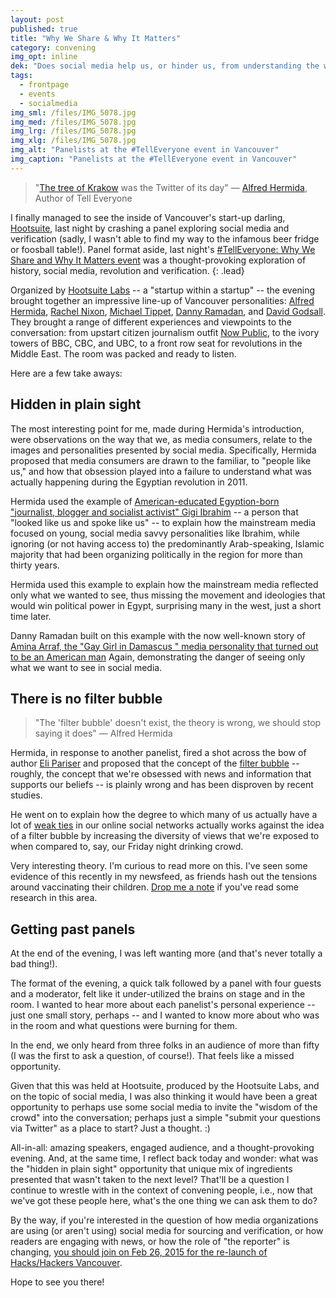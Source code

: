 ```yaml
---
layout: post
published: true
title: "Why We Share & Why It Matters"
category: convening
img_opt: inline
dek: "Does social media help us, or hinder us, from understanding the world?"
tags: 
  - frontpage
  - events
  - socialmedia
img_sml: /files/IMG_5078.jpg
img_med: /files/IMG_5078.jpg
img_lrg: /files/IMG_5078.jpg
img_xlg: /files/IMG_5078.jpg
img_alt: "Panelists at the #TellEveryone event in Vancouver"
img_caption: "Panelists at the #TellEveryone event in Vancouver"
---
```


> "[The tree of Krakow](https://fr.wikipedia.org/wiki/Arbre_de_Cracovie) was the Twitter of its day"
> &mdash; [Alfred Hermida](http://alfredhermida.com/), Author of Tell Everyone

I finally managed to see the inside of Vancouver's start-up darling, [Hootsuite](http://hootsuite.com), last night by crashing a panel exploring social media and verification (sadly, I wasn't able to find my way to the infamous beer fridge or foosball table!). Panel format aside, last night's [#TellEveryone: Why We Share and Why It Matters event](https://www.eventbrite.com/e/telleveryone-why-we-share-and-why-it-matters-with-alfred-hermida-tickets-15546590270) was a thought-provoking exploration of history, social media, revolution and verification. 
{: .lead}

Organized by [Hootsuite Labs](https://hootsuite.com/about/press-releases/hootsuite-labs) -- a "startup within a startup" -- the evening brought together an impressive line-up of Vancouver personalities: [Alfred Hermida](http://alfredhermida.com/), [Rachel Nixon](https://twitter.com/rachelnixon), [Michael Tippet](https://twitter.com/mtippett), [Danny Ramadan](https://twitter.com/dannyseesit), and [David Godsall](https://twitter.com/dgodsall). They brought a range of different experiences and viewpoints to the conversation: from upstart citizen journalism outfit [Now Public](https://en.wikipedia.org/wiki/NowPublic), to the ivory towers of BBC, CBC, and UBC, to a front row seat for revolutions in the Middle East. The room was packed and ready to listen.

Here are a few take aways:

## Hidden in plain sight

The most interesting point for me, made during Hermida's introduction, were observations on the way that we, as media consumers, relate to the images and personalities presented by social media. Specifically, Hermida proposed that media consumers are drawn to the familiar, to "people like us," and how that obsession played into a failure to understand what was actually happening during the Egyptian revolution in 2011.

Hermida used the example of [American-educated Egyption-born "journalist, blogger and socialist activist" Gigi Ibrahim](https://en.wikipedia.org/wiki/Gihan_Ibrahim) -- a person that "looked like us and spoke like us" -- to explain how the mainstream media focused on young, social media savvy personalities like Ibrahim, while ignoring (or not having access to) the predominantly Arab-speaking, Islamic majority that had been organizing politically in the region for more than thirty years. 

Hermida used this example to explain how the mainstream media reflected only what we wanted to see, thus missing the movement and ideologies that would win political power in Egypt, surprising many in the west, just a short time later.

Danny Ramadan built on this example with the now well-known story of [Amina Arraf, the "Gay Girl in Damascus
" media personality that turned out to be an American man](http://www.ctvnews.ca/gay-girl-in-damascus-blogger-exposed-as-u-s-man-1.656416.html) Again, demonstrating the danger of seeing only what we want to see in social media.

## There is no filter bubble

> "The 'filter bubble' doesn't exist, the theory is wrong, we should stop saying it does"
> &mdash; Alfred Hermida

Hermida, in response to another panelist, fired a shot across the bow of author [Eli Pariser](http://www.thefilterbubble.com/) and proposed that the concept of the [filter bubble](https://en.wikipedia.org/wiki/Filter_bubble) -- roughly, the concept that we're obsessed with news and information that supports our beliefs -- is plainly wrong and has been disproven by recent studies. 

He went on to explain how the degree to which many of us actually have a lot of [weak ties](https://en.wikipedia.org/wiki/Social_network_analysis) in our online social networks actually works against the idea of a filter bubble by increasing the diversity of views that we're exposed to when compared to, say, our Friday night drinking crowd.

Very interesting theory. I'm curious to read more on this. I've seen some evidence of this recently in my newsfeed, as friends hash out the tensions around vaccinating their children. [Drop me a note](http://twitter.com/phillipadsmith) if you've read some research in this area.

## Getting past panels

At the end of the evening, I was left wanting more (and that's never totally a bad thing!). 

The format of the evening, a quick talk followed by a panel with four guests and a moderator, felt like it under-utilized the brains on stage and in the room. I wanted to hear more about each panelist's personal experience -- just one small story,  perhaps -- and I wanted to know more about who was in the room and what questions were burning for them.

In the end, we only heard from three folks in an audience of more than fifty (I was the first to ask a question, of course!). That feels like a missed opportunity. 

Given that this was held at Hootsuite, produced by the Hootsuite Labs, and on the topic of social media, I was also thinking it would have been a great opportunity to perhaps use some social media to invite the "wisdom of the crowd" into the conversation; perhaps just a simple "submit your questions via Twitter" as a place to start? Just a thought. :)

All-in-all: amazing speakers, engaged audience, and a thought-provoking evening. And, at the same time, I reflect back today and wonder: what was the "hidden in plain sight" opportunity that unique mix of ingredients presented that wasn't taken to the next level? That'll be a question I continue to wrestle with in the context of convening people, i.e., now that we've got these people here, what's the one thing we can ask them to do?

By the way, if you're interested in the question of how media organizations are using (or aren't using) social media for sourcing and verification, or how readers are engaging with news, or how the role of "the reporter" is changing, [you should join on Feb 26, 2015 for the re-launch of Hacks/Hackers Vancouver](http://www.meetup.com/HacksHackersVancouver/events/220358780/). 

Hope to see you there!